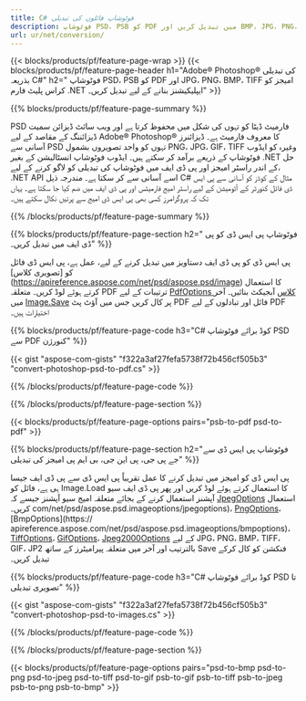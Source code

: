 ```yaml
---
title: C# فوٹوشاپ فائلوں کی تبدیلی
description: فوٹوشاپ PSD، PSB کو PDF میں تبدیل کریں اور BMP، JPG، PNG، TIFF سمیت تصاویر کو .NET لائبریری کے ذریعے C# کوڈ کی چند لائنوں کے ساتھ تبدیل کریں۔
url: ur/net/conversion/
---
```


{{< blocks/products/pf/feature-page-wrap >}}
{{< blocks/products/pf/feature-page-header h1="Adobe® Photoshop® کی تبدیلی بذریعہ C#" h2=" فوٹوشاپ PSD، PSB کو PDF اور JPG، PNG، BMP، TIFF امیجز کو کراس پلیٹ فارم .NET ایپلیکیشنز بنانے کے لیے تبدیل کریں۔" >}}

{{% blocks/products/pf/feature-page-summary %}}

PSD فارمیٹ ڈیٹا کو تہوں کی شکل میں محفوظ کرتا ہے اور ویب سائٹ ڈیزائن سمیت ڈیزائننگ کے مقاصد کے لیے Adobe® Photoshop® کا معروف فارمیٹ ہے۔ ڈیزائنرز آسانی سے PSD تہوں کو واحد تصویروں بشمول PNG، JPG، GIF، TIFF وغیرہ کو ایڈوب فوٹوشاپ کے ذریعے برآمد کر سکتے ہیں۔ ایڈوب فوٹوشاپ انسٹالیشن کے بغیر .NET حل کے اندر راسٹر امیجز اور پی ڈی ایف میں فوٹوشاپ کی تبدیلی کو لاگو کرنے کے لیے، .NET API اسے آسانی سے کر سکتا ہے۔ مندرجہ ذیل C# مثال کے کوڈز کو آسانی سے پی ایس ڈی فائل کنورٹر کے آٹومیشن کے لیے راسٹر امیج فارمیٹس اور پی ڈی ایف میں ضم کیا جا سکتا ہے۔ یہاں تک کہ پروگرامرز کسی بھی پی ایس ڈی امیج سے پرتیں نکال سکتے ہیں۔


{{% /blocks/products/pf/feature-page-summary  %}}

{{% blocks/products/pf/feature-page-section  h2=" فوٹوشاپ پی ایس ڈی کو پی ڈی ایف میں تبدیل کریں۔" %}}

پی ایس ڈی کو پی ڈی ایف دستاویز میں تبدیل کرنے کے لیے، عمل ہے، پی ایس ڈی فائل کو [تصویری کلاس] (https://apireference.aspose.com/net/psd/aspose.psd/image) کا استعمال کرتے ہوئے لوڈ کریں۔ متعلقہ PDF ترتیبات کے لیے [PdfOptions کلاس](https://apireference.aspose.com/net/psd/aspose.psd.imageoptions/pdfoptions) آبجیکٹ بنائیں۔ آخر میں [Image.Save](https://apireference.aspose.com/net/psd/aspose.psd.image/save/methods/3) پر کال کریں جس میں آؤٹ پٹ PDF فائل اور تبادلوں کے لیے PDF اختیارات ہیں۔

{{% blocks/products/pf/feature-page-code h3="C# کوڈ برائے فوٹوشاپ PSD سے PDF کنورژن" %}}

{{< gist "aspose-com-gists" "f322a3af27fefa5738f72b456cf505b3" "convert-photoshop-psd-to-pdf.cs" >}}

{{% /blocks/products/pf/feature-page-code  %}}

{{% /blocks/products/pf/feature-page-section %}}

{{< blocks/products/pf/feature-page-options pairs="psb-to-pdf psd-to-pdf" >}}

{{% blocks/products/pf/feature-page-section  h2="فوٹوشاپ پی ایس ڈی سے جے پی جی، پی این جی، بی ایم پی امیجز کی تبدیلی" %}}

پی ایس ڈی کو امیجز میں تبدیل کرنے کا عمل تقریباً پی ایس ڈی سے پی ڈی ایف جیسا ہی ہے، فائل کو Image.Load کا استعمال کرتے ہوئے لوڈ کریں اور پھر پی ڈی ایف سیو آپشنز استعمال کرنے کے بجائے متعلقہ امیج سیو آپشنز جیسے کہ [JpegOptions](https://apireference.aspose) استعمال کریں۔ com/net/psd/aspose.psd.imageoptions/jpegoptions)، [PngOptions](https://apireference.aspose.com/net/psd/aspose.psd.imageoptions/pngoptions)، [BmpOptions](https:// apireference.aspose.com/net/psd/aspose.psd.imageoptions/bmpoptions)، [TiffOptions](https://apireference.aspose.com/net/psd/aspose.psd.imageoptions/tiffoptions)، [GifOptions]( https://apireference.aspose.com/net/psd/aspose.psd.imageoptions/gifoptions)، [Jpeg2000Options](https://apireference.aspose.com/net/psd/aspose.psd.imageoptions/jpeg2000options) کے لیے JPG، PNG، BMP، TIFF، GIF، JP2 بالترتیب اور آخر میں متعلقہ پیرامیٹرز کے ساتھ Save فنکشن کو کال کرکے تبدیل کریں۔


{{% blocks/products/pf/feature-page-code h3="C# کوڈ برائے فوٹوشاپ PSD تا تصویری تبدیلی" %}}

{{< gist "aspose-com-gists" "f322a3af27fefa5738f72b456cf505b3" "convert-photoshop-psd-to-images.cs" >}}

{{% /blocks/products/pf/feature-page-code  %}}

{{% /blocks/products/pf/feature-page-section %}}

{{< blocks/products/pf/feature-page-options pairs="psd-to-bmp psd-to-png psd-to-jpeg psd-to-tiff psd-to-gif psb-to-gif psb-to-tiff psb-to-jpeg psb-to-png psb-to-bmp" >}}
